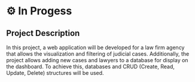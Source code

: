 # ⚙ In Progess

## Project Description
In this project, a web application will be developed for a law firm agency that allows the visualization and filtering of judicial cases. Additionally, the project allows adding new cases and lawyers to a database for display on the dashboard. To achieve this, databases and CRUD (Create, Read, Update, Delete) structures will be used.
